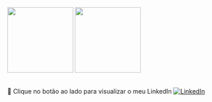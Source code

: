 <div align="left">
<img height="150em" src="https://github-readme-stats.vercel.app/api/top-langs/?username=amaralzaao&exclude_repo=KNN-Image-Classification&show_icons=true&hide_border=true&layout=compact&langs_count=8&theme=tokyonight"/>	
<img height="150em" src="https://github-readme-stats.vercel.app/api?username=amaralzaao&show_icons=true&hide_border=true&count_private=true&include_all_commits=true&theme=tokyonight" />
</div><br>	

🔗 Clique no botão ao lado para visualizar o meu LinkedIn <a href="https://www.linkedin.com/in/carlos-amaral-56a6881b3/"><img src="https://img.shields.io/badge/LinkedIn-%230077B5.svg?&style=flat-square&logo=linkedin&logoColor=white" alt="LinkedIn"> </a>
